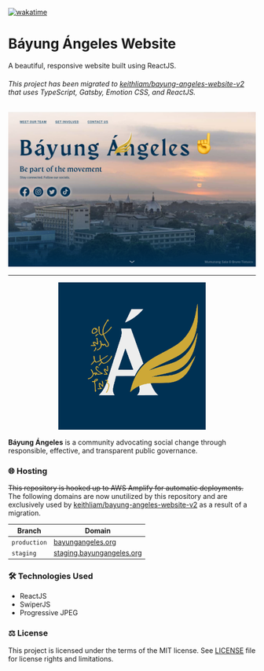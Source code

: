 [![wakatime](https://wakatime.com/badge/github/keithliam/bayung-angeles-website.svg?style=for-the-badge)](https://wakatime.com/badge/github/keithliam/bayung-angeles-website)

# Báyung Ángeles Website

A beautiful, responsive website built using ReactJS.

###### This project has been migrated to [keithliam/bayung-angeles-website-v2](https://github.com/keithliam/bayung-angeles-website-v2) that uses TypeScript, Gatsby, Emotion CSS, and ReactJS.

[![Báyung Ángeles website](/screenshots/landing.png?raw=true)](https://bayungangeles.org/)

---

<p align="center">
  <img src="/public/logo512.png?raw=true" width="300" alt="Báyung Ángeles" />
</p>

**Báyung Ángeles** is a community advocating social change through responsible, effective, and transparent public governance.

### 🌐 Hosting

~~This repository is hooked up to AWS Amplify for automatic deployments.~~
The following domains are now unutilized by this repository and are exclusively used by [keithliam/bayung-angeles-website-v2](https://github.com/keithliam/bayung-angeles-website-v2) as a result of a migration.

| Branch | Domain |
| --- | --- |
| `production` | [bayungangeles.org](https://www.bayungangeles.org/) |
| `staging` | [staging.bayungangeles.org](https://staging.bayungangeles.org/) |

### 🛠 Technologies Used

- ReactJS
- SwiperJS
- Progressive JPEG

### ⚖️ License

This project is licensed under the terms of the MIT license. See [LICENSE](LICENSE.md) file for license rights and limitations.
